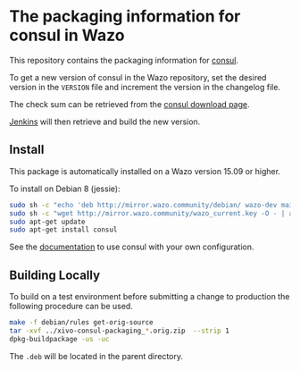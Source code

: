 # The packaging information for consul in Wazo

This repository contains the packaging information for [consul](www.consul.io).

To get a new version of consul in the Wazo repository, set the desired version
in the `VERSION` file and increment the version in the changelog file.

The check sum can be retrieved from the [consul download page](https://consul.io/downloads.html).

[Jenkins](jenkins.wazo.community) will then retrieve and build the new version.

## Install

This package is automatically installed on a Wazo version 15.09 or higher.

To install on Debian 8 (jessie):

```sh
sudo sh -c "echo 'deb http://mirror.wazo.community/debian/ wazo-dev main' > /etc/apt/sources.list.d/wazo.list"
sudo sh -c "wget http://mirror.wazo.community/wazo_current.key -O - | apt-key add -"
sudo apt-get update
sudo apt-get install consul
```

See the [documentation](http://documentation.wazo.community/en/latest/system/consul.html) to use consul with your own configuration.

## Building Locally

To build on a test environment before submitting a change to production the following procedure can be used.

```sh
make -f debian/rules get-orig-source
tar -xvf ../xivo-consul-packaging_*.orig.zip  --strip 1
dpkg-buildpackage -us -uc
```
The `.deb` will be located in the parent directory.
